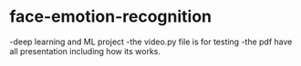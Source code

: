 # face-emotion-recognition
-deep learning and ML project
-the video.py file is for testing 
-the pdf have all presentation including how its works. 
